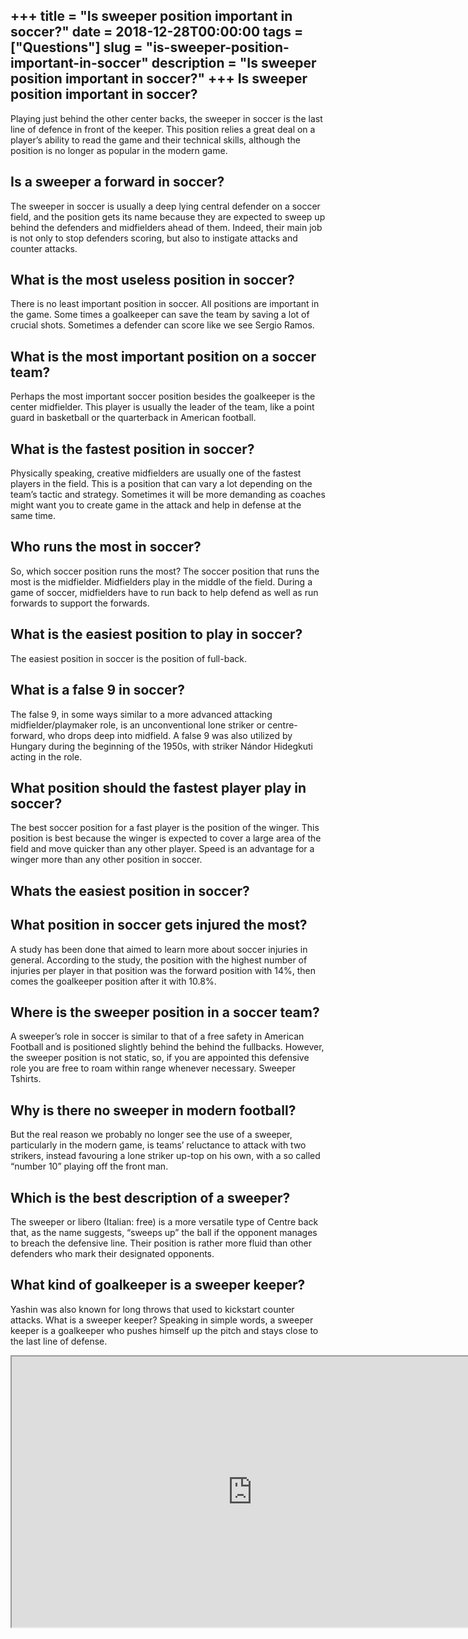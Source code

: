 +++
title = "Is sweeper position important in soccer?"
date = 2018-12-28T00:00:00
tags = ["Questions"]
slug = "is-sweeper-position-important-in-soccer"
description = "Is sweeper position important in soccer?"
+++
Is sweeper position important in soccer?
----------------------------------------

Playing just behind the other center backs, the sweeper in soccer is the last line of defence in front of the keeper. This position relies a great deal on a player’s ability to read the game and their technical skills, although the position is no longer as popular in the modern game.

Is a sweeper a forward in soccer?
---------------------------------

The sweeper in soccer is usually a deep lying central defender on a soccer field, and the position gets its name because they are expected to sweep up behind the defenders and midfielders ahead of them. Indeed, their main job is not only to stop defenders scoring, but also to instigate attacks and counter attacks.

What is the most useless position in soccer?
--------------------------------------------

There is no least important position in soccer. All positions are important in the game. Some times a goalkeeper can save the team by saving a lot of crucial shots. Sometimes a defender can score like we see Sergio Ramos.

What is the most important position on a soccer team?
-----------------------------------------------------

Perhaps the most important soccer position besides the goalkeeper is the center midfielder. This player is usually the leader of the team, like a point guard in basketball or the quarterback in American football.

What is the fastest position in soccer?
---------------------------------------

Physically speaking, creative midfielders are usually one of the fastest players in the field. This is a position that can vary a lot depending on the team’s tactic and strategy. Sometimes it will be more demanding as coaches might want you to create game in the attack and help in defense at the same time.

Who runs the most in soccer?
----------------------------

So, which soccer position runs the most? The soccer position that runs the most is the midfielder. Midfielders play in the middle of the field. During a game of soccer, midfielders have to run back to help defend as well as run forwards to support the forwards.

What is the easiest position to play in soccer?
-----------------------------------------------

The easiest position in soccer is the position of full-back.

What is a false 9 in soccer?
----------------------------

The false 9, in some ways similar to a more advanced attacking midfielder/playmaker role, is an unconventional lone striker or centre-forward, who drops deep into midfield. A false 9 was also utilized by Hungary during the beginning of the 1950s, with striker Nándor Hidegkuti acting in the role.

What position should the fastest player play in soccer?
-------------------------------------------------------

The best soccer position for a fast player is the position of the winger. This position is best because the winger is expected to cover a large area of the field and move quicker than any other player. Speed is an advantage for a winger more than any other position in soccer.

Whats the easiest position in soccer?
-------------------------------------

What position in soccer gets injured the most?
----------------------------------------------

A study has been done that aimed to learn more about soccer injuries in general. According to the study, the position with the highest number of injuries per player in that position was the forward position with 14%, then comes the goalkeeper position after it with 10.8%.

Where is the sweeper position in a soccer team?
-----------------------------------------------

A sweeper’s role in soccer is similar to that of a free safety in American Football and is positioned slightly behind the behind the fullbacks. However, the sweeper position is not static, so, if you are appointed this defensive role you are free to roam within range whenever necessary. Sweeper Tshirts.

Why is there no sweeper in modern football?
-------------------------------------------

But the real reason we probably no longer see the use of a sweeper, particularly in the modern game, is teams’ reluctance to attack with two strikers, instead favouring a lone striker up-top on his own, with a so called “number 10” playing off the front man.

Which is the best description of a sweeper?
-------------------------------------------

The sweeper or libero (Italian: free) is a more versatile type of Centre back that, as the name suggests, “sweeps up” the ball if the opponent manages to breach the defensive line. Their position is rather more fluid than other defenders who mark their designated opponents.

What kind of goalkeeper is a sweeper keeper?
--------------------------------------------

Yashin was also known for long throws that used to kickstart counter attacks. What is a sweeper keeper? Speaking in simple words, a sweeper keeper is a goalkeeper who pushes himself up the pitch and stays close to the last line of defense.

<iframe allow="accelerometer; autoplay; clipboard-write; encrypted-media; gyroscope; picture-in-picture" allowfullscreen="" class="__youtube_prefs__  epyt-is-override  no-lazyload" data-no-lazy="1" data-origheight="433" data-origwidth="770" data-skipgform_ajax_framebjll="" height="433" id="_ytid_35835" loading="lazy" src="https://www.youtube.com/embed/ysQbqpdo8Os?enablejsapi=1&autoplay=0&cc_load_policy=0&cc_lang_pref=&iv_load_policy=1&loop=0&modestbranding=0&rel=1&fs=1&playsinline=0&autohide=2&theme=dark&color=red&controls=1&" title="YouTube player" width="770"></iframe>